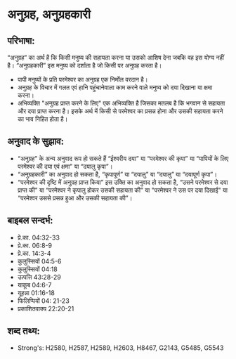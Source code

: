 # अनुग्रह, अनुग्रहकारी #

## परिभाषा: ##

“अनुग्रह” का अर्थ है कि किसी मनुष्य की सहायता करना या उसको आशिष देना जबकि वह इस योग्य नहीं है। “अनुग्रहकारी” इस मनुष्य को दर्शाता है जो किसी पर अनुग्रह करता है।

* पापी मनुष्यों के प्रति परमेश्वर का अनुग्रह एक निर्मोल वरदान है।
* अनुग्रह के विचार में गलत एवं हानि पहुंचानेवाला काम करने वाले मनुष्य को दया दिखाना या क्षमा करना।
* अभिव्यक्ति "अनुग्रह प्राप्त करने के लिए" एक अभिव्यक्ति है जिसका मतलब है कि भगवान से सहायता और दया प्राप्त करना है। इसके अर्थ में किसी से परमेश्वर का प्रसन्न होना और उसकी सहायता करने का भाव निहित होता है।

## अनुवाद के सुझाव: ##

* “अनुग्रह” के अन्य अनुवाद रूप हो सकते हैं “ईश्वरीय दया” या “परमेश्वर की कृपा” या “पापियों के लिए परमेश्वर की दया एवं क्षमा” या “दयालु कृपा”।
* “अनुग्रहकारी” का अनुवाद हो सकता है, “कृपापूर्ण” या “दयालु” या “दयालु” या “दयापूर्ण कृपा”।
* “परमेश्वर की दृष्टि में अनुग्रह प्राप्त किया” इस उक्ति का अनुवाद हो सकता है, “उसने परमेश्वर से दया प्राप्त की” या “परमेश्वर ने कृपालु होकर उसकी सहायता की” या "परमेश्वर ने उस पर दया दिखाई" या “परमेश्वर उससे प्रसन्न हुआ और उसकी सहायता की”।

## बाइबल सन्दर्भ: ##

* प्रे.का. 04:32-33
* प्रे.का. 06:8-9
* प्रे.का. 14:3-4
* कुलुस्सियों 04:5-6
* कुलुस्सियों 04:18
* उत्पत्ति 43:28-29
* याकूब 04:6-7
* यूहन्ना 01:16-18
* फिलिप्पियों 04: 21-23
* प्रकाशितवाक्य 22:20-21

## शब्द तथ्य: ##

* Strong's: H2580, H2587, H2589, H2603, H8467, G2143, G5485, G5543
